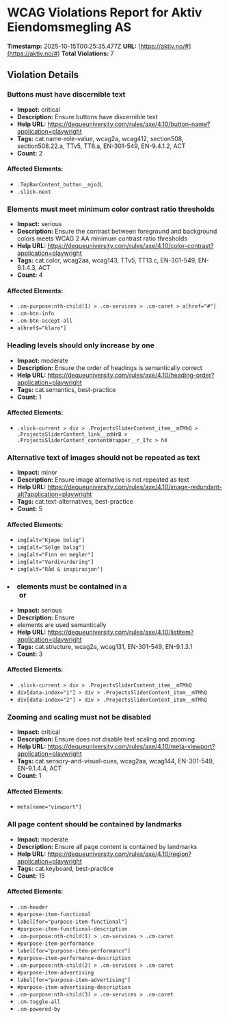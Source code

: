 # WCAG Violations Report for Aktiv Eiendomsmegling AS

**Timestamp:** 2025-10-15T00:25:35.477Z
**URL:** [https://aktiv.no/#](https://aktiv.no/#)
**Total Violations:** 7

## Violation Details

### Buttons must have discernible text

- **Impact:** critical
- **Description:** Ensure buttons have discernible text
- **Help URL:** https://dequeuniversity.com/rules/axe/4.10/button-name?application=playwright
- **Tags:** cat.name-role-value, wcag2a, wcag412, section508, section508.22.a, TTv5, TT6.a, EN-301-549, EN-9.4.1.2, ACT
- **Count:** 2

#### Affected Elements:

- `.TopBarContent_button__mjoJL`
- `.slick-next`

### Elements must meet minimum color contrast ratio thresholds

- **Impact:** serious
- **Description:** Ensure the contrast between foreground and background colors meets WCAG 2 AA minimum contrast ratio thresholds
- **Help URL:** https://dequeuniversity.com/rules/axe/4.10/color-contrast?application=playwright
- **Tags:** cat.color, wcag2aa, wcag143, TTv5, TT13.c, EN-301-549, EN-9.1.4.3, ACT
- **Count:** 4

#### Affected Elements:

- `.cm-purpose:nth-child(1) > .cm-services > .cm-caret > a[href="#"]`
- `.cm-btn-info`
- `.cm-btn-accept-all`
- `a[href$="klaro"]`

### Heading levels should only increase by one

- **Impact:** moderate
- **Description:** Ensure the order of headings is semantically correct
- **Help URL:** https://dequeuniversity.com/rules/axe/4.10/heading-order?application=playwright
- **Tags:** cat.semantics, best-practice
- **Count:** 1

#### Affected Elements:

- `.slick-current > div > .ProjectsSliderContent_item__mTMhQ > .ProjectsSliderContent_link__zdHrB > .ProjectsSliderContent_contentWrapper__r_Ifc > h4`

### Alternative text of images should not be repeated as text

- **Impact:** minor
- **Description:** Ensure image alternative is not repeated as text
- **Help URL:** https://dequeuniversity.com/rules/axe/4.10/image-redundant-alt?application=playwright
- **Tags:** cat.text-alternatives, best-practice
- **Count:** 5

#### Affected Elements:

- `img[alt="Kjøpe bolig"]`
- `img[alt="Selge bolig"]`
- `img[alt="Finn en megler"]`
- `img[alt="Verdivurdering"]`
- `img[alt="Råd & inspirasjon"]`

### <li> elements must be contained in a <ul> or <ol>

- **Impact:** serious
- **Description:** Ensure <li> elements are used semantically
- **Help URL:** https://dequeuniversity.com/rules/axe/4.10/listitem?application=playwright
- **Tags:** cat.structure, wcag2a, wcag131, EN-301-549, EN-9.1.3.1
- **Count:** 3

#### Affected Elements:

- `.slick-current > div > .ProjectsSliderContent_item__mTMhQ`
- `div[data-index="1"] > div > .ProjectsSliderContent_item__mTMhQ`
- `div[data-index="2"] > div > .ProjectsSliderContent_item__mTMhQ`

### Zooming and scaling must not be disabled

- **Impact:** critical
- **Description:** Ensure <meta name="viewport"> does not disable text scaling and zooming
- **Help URL:** https://dequeuniversity.com/rules/axe/4.10/meta-viewport?application=playwright
- **Tags:** cat.sensory-and-visual-cues, wcag2aa, wcag144, EN-301-549, EN-9.1.4.4, ACT
- **Count:** 1

#### Affected Elements:

- `meta[name="viewport"]`

### All page content should be contained by landmarks

- **Impact:** moderate
- **Description:** Ensure all page content is contained by landmarks
- **Help URL:** https://dequeuniversity.com/rules/axe/4.10/region?application=playwright
- **Tags:** cat.keyboard, best-practice
- **Count:** 15

#### Affected Elements:

- `.cm-header`
- `#purpose-item-functional`
- `label[for="purpose-item-functional"]`
- `#purpose-item-functional-description`
- `.cm-purpose:nth-child(1) > .cm-services > .cm-caret`
- `#purpose-item-performance`
- `label[for="purpose-item-performance"]`
- `#purpose-item-performance-description`
- `.cm-purpose:nth-child(2) > .cm-services > .cm-caret`
- `#purpose-item-advertising`
- `label[for="purpose-item-advertising"]`
- `#purpose-item-advertising-description`
- `.cm-purpose:nth-child(3) > .cm-services > .cm-caret`
- `.cm-toggle-all`
- `.cm-powered-by`
